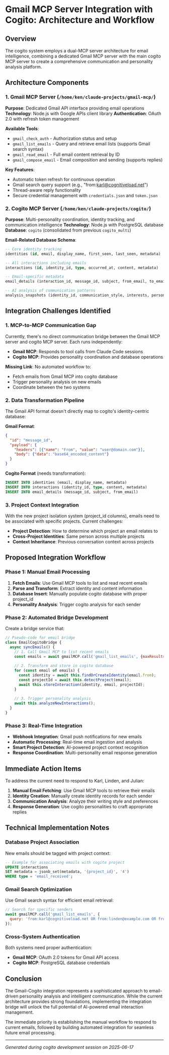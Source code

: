 # Gmail MCP Server Integration with Cogito: Architecture and Workflow

## Overview

The cogito system employs a dual-MCP server architecture for email intelligence, combining a dedicated Gmail MCP server with the main cogito MCP server to create a comprehensive communication and personality analysis platform.

## Architecture Components

### 1. Gmail MCP Server (`/home/ken/claude-projects/gmail-mcp/`)

**Purpose**: Dedicated Gmail API interface providing email operations
**Technology**: Node.js with Google APIs client library
**Authentication**: OAuth 2.0 with refresh token management

**Available Tools**:
- `gmail_check_auth` - Authorization status and setup
- `gmail_list_emails` - Query and retrieve email lists (supports Gmail search syntax)
- `gmail_read_email` - Full email content retrieval by ID
- `gmail_compose_email` - Email composition and sending (supports replies)

**Key Features**:
- Automatic token refresh for continuous operation
- Gmail search query support (e.g., "from:karl@cognitiveload.net")
- Thread-aware reply functionality
- Secure credential management with `credentials.json` and `token.json`

### 2. Cogito MCP Server (`/home/ken/claude-projects/cogito/`)

**Purpose**: Multi-personality coordination, identity tracking, and communication intelligence
**Technology**: Node.js with PostgreSQL database
**Database**: `cogito` (consolidated from previous `cogito_multi`)

**Email-Related Database Schema**:
```sql
-- Core identity tracking
identities (id, email, display_name, first_seen, last_seen, metadata)

-- All interactions including emails
interactions (id, identity_id, type, occurred_at, content, metadata)

-- Email-specific metadata
email_details (interaction_id, message_id, subject, from_email, to_emails, thread_id)

-- AI analysis of communication patterns
analysis_snapshots (identity_id, communication_style, interests, personality_notes)
```

## Integration Challenges Identified

### 1. **MCP-to-MCP Communication Gap**

Currently, there's no direct communication bridge between the Gmail MCP server and cogito MCP server. Each runs independently:

- **Gmail MCP**: Responds to tool calls from Claude Code sessions
- **Cogito MCP**: Provides personality coordination and database operations

**Missing Link**: No automated workflow to:
- Fetch emails from Gmail MCP into cogito database
- Trigger personality analysis on new emails
- Coordinate between the two systems

### 2. **Data Transformation Pipeline**

The Gmail API format doesn't directly map to cogito's identity-centric database:

**Gmail Format**:
```json
{
  "id": "message_id",
  "payload": {
    "headers": [{"name": "From", "value": "user@domain.com"}],
    "body": {"data": "base64_encoded_content"}
  }
}
```

**Cogito Format** (needs transformation):
```sql
INSERT INTO identities (email, display_name, metadata)
INSERT INTO interactions (identity_id, type, content, metadata)
INSERT INTO email_details (message_id, subject, from_email)
```

### 3. **Project Context Integration**

With the new project isolation system (project_id columns), emails need to be associated with specific projects. Current challenges:

- **Project Detection**: How to determine which project an email relates to
- **Cross-Project Identities**: Same person across multiple projects
- **Context Inheritance**: Previous conversation context across projects

## Proposed Integration Workflow

### Phase 1: Manual Email Processing

1. **Fetch Emails**: Use Gmail MCP tools to list and read recent emails
2. **Parse and Transform**: Extract identity and content information
3. **Database Insert**: Manually populate cogito database with proper project_id
4. **Personality Analysis**: Trigger cogito analysis for each sender

### Phase 2: Automated Bridge Development

Create a bridge service that:

```javascript
// Pseudo-code for email bridge
class EmailCogitoBridge {
  async syncEmails() {
    // 1. Call Gmail MCP to list recent emails
    const emails = await gmailMCP.call('gmail_list_emails', {maxResults: 50});
    
    // 2. Transform and store in cogito database
    for (const email of emails) {
      const identity = await this.findOrCreateIdentity(email.from);
      const projectId = await this.detectProject(email);
      await this.storeInteraction(identity, email, projectId);
    }
    
    // 3. Trigger personality analysis
    await this.analyzeNewInteractions();
  }
}
```

### Phase 3: Real-Time Integration

- **Webhook Integration**: Gmail push notifications for new emails
- **Automatic Processing**: Real-time email ingestion and analysis
- **Smart Project Detection**: AI-powered project context recognition
- **Response Coordination**: Multi-personality email response generation

## Immediate Action Items

To address the current need to respond to Karl, Linden, and Julian:

1. **Manual Email Fetching**: Use Gmail MCP tools to retrieve their emails
2. **Identity Creation**: Manually create identity records for each sender
3. **Communication Analysis**: Analyze their writing style and preferences
4. **Response Generation**: Use cogito personalities to craft appropriate replies

## Technical Implementation Notes

### Database Project Association

New emails should be tagged with project context:

```sql
-- Example for associating emails with cogito project
UPDATE interactions 
SET metadata = jsonb_set(metadata, '{project_id}', '4')
WHERE type = 'email_received';
```

### Gmail Search Optimization

Use Gmail search syntax for efficient email retrieval:

```javascript
// Search for specific senders
await gmailMCP.call('gmail_list_emails', {
  query: 'from:karl@cognitiveload.net OR from:linden@example.com OR from:julianandrewsnz@gmail.com'
});
```

### Cross-System Authentication

Both systems need proper authentication:
- **Gmail MCP**: OAuth 2.0 tokens for Gmail API access
- **Cogito MCP**: PostgreSQL database credentials

## Conclusion

The Gmail-Cogito integration represents a sophisticated approach to email-driven personality analysis and intelligent communication. While the current architecture provides strong foundations, implementing the integration bridge will unlock the full potential of AI-powered email interaction management.

The immediate priority is establishing the manual workflow to respond to current emails, followed by building automated integration for seamless future email processing.

---

*Generated during cogito development session on 2025-06-17*